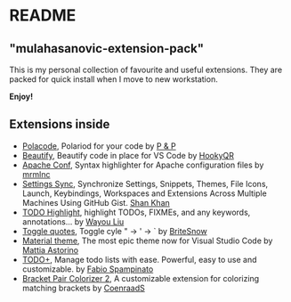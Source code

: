 # README

## "mulahasanovic-extension-pack"

This is my personal collection of favourite and useful extensions.
They are packed for quick install when I move to new workstation.

**Enjoy!**

## Extensions inside
- [Polacode](https://marketplace.visualstudio.com/items?itemName=pnp.polacode), Polariod for your code by [P & P](https://marketplace.visualstudio.com/publishers/pnp)
- [Beautify](https://marketplace.visualstudio.com/items?itemName=hookyqr.beautify), Beautify code in place for VS Code by [HookyQR](https://marketplace.visualstudio.com/publishers/HookyQR)
- [Apache Conf](https://marketplace.visualstudio.com/items?itemName=mrmlnc.vscode-apache), Syntax highlighter for Apache configuration files by [mrmlnc](https://marketplace.visualstudio.com/publishers/mrmlnc)
- [Settings Sync](https://marketplace.visualstudio.com/items?itemName=shan.code-settings-sync), Synchronize Settings, Snippets, Themes, File Icons, Launch, Keybindings, Workspaces and Extensions Across Multiple Machines Using GitHub Gist. [Shan Khan](https://marketplace.visualstudio.com/publishers/Shan)
- [TODO Highlight](https://marketplace.visualstudio.com/items?itemName=wayou.vscode-todo-highlight), highlight TODOs, FIXMEs, and any keywords, annotations... by [Wayou Liu](https://marketplace.visualstudio.com/publishers/wayou)
- [Toggle quotes](https://marketplace.visualstudio.com/items?itemName=britesnow.vscode-toggle-quotes), Toggle cyle " -> ' -> ` by [BriteSnow](https://marketplace.visualstudio.com/publishers/BriteSnow)
- [Material theme](https://marketplace.visualstudio.com/items?itemName=equinusocio.vsc-material-theme), The most epic theme now for Visual Studio Code by [Mattia Astorino](https://marketplace.visualstudio.com/publishers/Equinusocio)
- [TODO+](https://marketplace.visualstudio.com/items?itemName=fabiospampinato.vscode-todo-plus), Manage todo lists with ease. Powerful, easy to use and customizable. by [Fabio Spampinato](https://marketplace.visualstudio.com/publishers/fabiospampinato)
- [Bracket Pair Colorizer 2](https://marketplace.visualstudio.com/items?itemName=coenraads.bracket-pair-colorizer-2), A customizable extension for colorizing matching brackets by [CoenraadS](https://marketplace.visualstudio.com/publishers/CoenraadS)
